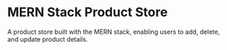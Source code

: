 # MERN Stack Product Store

A product store built with the MERN stack, enabling users to add, delete, and update product details.



